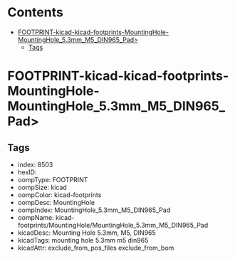 



Contents
========

* [FOOTPRINT-kicad-kicad-footprints-MountingHole-MountingHole_5.3mm_M5_DIN965_Pad>](#footprint-kicad-kicad-footprints-mountinghole-mountinghole_53mm_m5_din965_pad)
	* [Tags](#tags)

# FOOTPRINT-kicad-kicad-footprints-MountingHole-MountingHole_5.3mm_M5_DIN965_Pad>

## Tags

- index: 8503
- hexID: 
- oompType: FOOTPRINT
- oompSize: kicad
- oompColor: kicad-footprints
- oompDesc: MountingHole
- oompIndex: MountingHole_5.3mm_M5_DIN965_Pad
- oompName: kicad-footprints/MountingHole/MountingHole_5.3mm_M5_DIN965_Pad
- kicadDesc: Mounting Hole 5.3mm, M5, DIN965
- kicadTags: mounting hole 5.3mm m5 din965
- kicadAttr: exclude_from_pos_files exclude_from_bom
